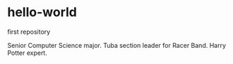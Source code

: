# hello-world
first repository 

Senior Computer Science major.
Tuba section leader for Racer Band.
Harry Potter expert.
